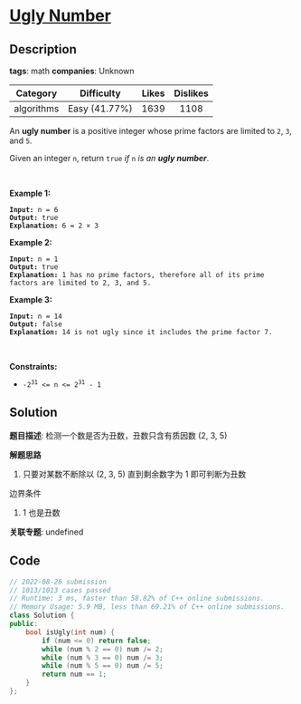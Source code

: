 # [Ugly Number](https://leetcode.com/problems/ugly-number/description/)

## Description

**tags**: math
**companies**: Unknown

| Category | Difficulty | Likes | Dislikes |
| :------: | :--------: | :---: | :------: |
| algorithms | Easy (41.77%) | 1639 | 1108 |

<p>An <strong>ugly number</strong> is a positive integer whose prime factors are limited to <code>2</code>, <code>3</code>, and <code>5</code>.</p>

<p>Given an integer <code>n</code>, return <code>true</code> <em>if</em> <code>n</code> <em>is an <strong>ugly number</strong></em>.</p>

<p>&nbsp;</p>
<p><strong>Example 1:</strong></p>

<pre><code><strong>Input:</strong> n = 6
<strong>Output:</strong> true
<strong>Explanation:</strong> 6 = 2 &times; 3</code></pre>

<p><strong>Example 2:</strong></p>

<pre><code><strong>Input:</strong> n = 1
<strong>Output:</strong> true
<strong>Explanation:</strong> 1 has no prime factors, therefore all of its prime factors are limited to 2, 3, and 5.</code></pre>

<p><strong>Example 3:</strong></p>

<pre><code><strong>Input:</strong> n = 14
<strong>Output:</strong> false
<strong>Explanation:</strong> 14 is not ugly since it includes the prime factor 7.</code></pre>

<p>&nbsp;</p>
<p><strong>Constraints:</strong></p>

<ul>
	<li><code>-2<sup>31</sup> &lt;= n &lt;= 2<sup>31</sup> - 1</code></li>
</ul>

## Solution

**题目描述**: 检测一个数是否为丑数，丑数只含有质因数 (2, 3, 5)

**解题思路**

1. 只要对某数不断除以 (2, 3, 5) 直到剩余数字为 1 即可判断为丑数

边界条件

1. 1 也是丑数

**关联专题**: undefined

## Code

```cpp
// 2022-08-26 submission
// 1013/1013 cases passed
// Runtime: 3 ms, faster than 58.82% of C++ online submissions.
// Memory Usage: 5.9 MB, less than 69.21% of C++ online submissions.
class Solution {
public:
    bool isUgly(int num) {
        if (num <= 0) return false;
        while (num % 2 == 0) num /= 2;
        while (num % 3 == 0) num /= 3;
        while (num % 5 == 0) num /= 5;
        return num == 1;
    }
};
```
